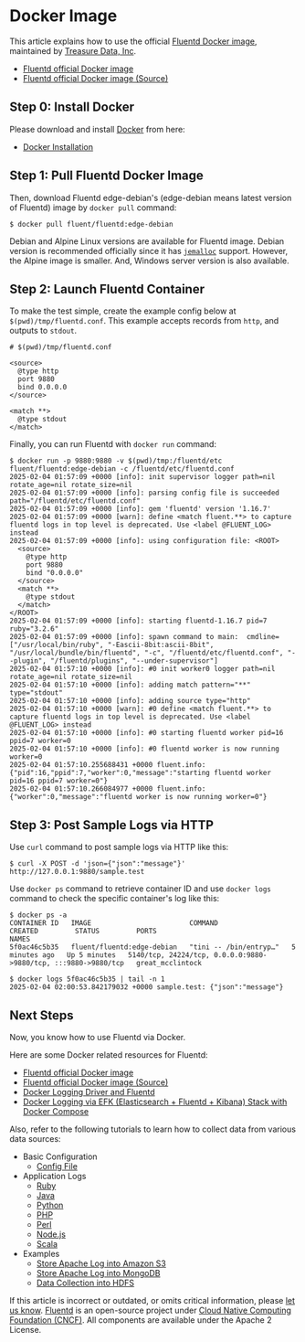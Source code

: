 # Docker Image

This article explains how to use the official [Fluentd Docker image](https://hub.docker.com/r/fluent/fluentd/), maintained by [Treasure Data, Inc](http://www.treasuredata.com/).

* [Fluentd official Docker image](https://hub.docker.com/r/fluent/fluentd/)
* [Fluentd official Docker image \(Source\)](https://github.com/fluent/fluentd-docker-image)

## Step 0: Install Docker

Please download and install [Docker](https://www.docker.com/) from here:

* [Docker Installation](https://docs.docker.com/engine/installation/)

## Step 1: Pull Fluentd Docker Image

Then, download Fluentd edge-debian's \(edge-debian means latest version of Fluentd\) image by `docker pull` command:

```text
$ docker pull fluent/fluentd:edge-debian
```

Debian and Alpine Linux versions are available for Fluentd image. Debian version is recommended officially since it has [`jemalloc`](https://github.com/jemalloc/jemalloc) support. However, the Alpine image is smaller.
And, Windows server version is also available.

## Step 2: Launch Fluentd Container

To make the test simple, create the example config below at `$(pwd)/tmp/fluentd.conf`. This example accepts records from `http`, and outputs to `stdout`.

```text
# $(pwd)/tmp/fluentd.conf

<source>
  @type http
  port 9880
  bind 0.0.0.0
</source>

<match **>
  @type stdout
</match>
```

Finally, you can run Fluentd with `docker run` command:

```text
$ docker run -p 9880:9880 -v $(pwd)/tmp:/fluentd/etc fluent/fluentd:edge-debian -c /fluentd/etc/fluentd.conf
2025-02-04 01:57:09 +0000 [info]: init supervisor logger path=nil rotate_age=nil rotate_size=nil
2025-02-04 01:57:09 +0000 [info]: parsing config file is succeeded path="/fluentd/etc/fluentd.conf"
2025-02-04 01:57:09 +0000 [info]: gem 'fluentd' version '1.16.7'
2025-02-04 01:57:09 +0000 [warn]: define <match fluent.**> to capture fluentd logs in top level is deprecated. Use <label @FLUENT_LOG> instead
2025-02-04 01:57:09 +0000 [info]: using configuration file: <ROOT>
  <source>
    @type http
    port 9880
    bind "0.0.0.0"
  </source>
  <match **>
    @type stdout
  </match>
</ROOT>
2025-02-04 01:57:09 +0000 [info]: starting fluentd-1.16.7 pid=7 ruby="3.2.6"
2025-02-04 01:57:09 +0000 [info]: spawn command to main:  cmdline=["/usr/local/bin/ruby", "-Eascii-8bit:ascii-8bit", "/usr/local/bundle/bin/fluentd", "-c", "/fluentd/etc/fluentd.conf", "--plugin", "/fluentd/plugins", "--under-supervisor"]
2025-02-04 01:57:10 +0000 [info]: #0 init worker0 logger path=nil rotate_age=nil rotate_size=nil
2025-02-04 01:57:10 +0000 [info]: adding match pattern="**" type="stdout"
2025-02-04 01:57:10 +0000 [info]: adding source type="http"
2025-02-04 01:57:10 +0000 [warn]: #0 define <match fluent.**> to capture fluentd logs in top level is deprecated. Use <label @FLUENT_LOG> instead
2025-02-04 01:57:10 +0000 [info]: #0 starting fluentd worker pid=16 ppid=7 worker=0
2025-02-04 01:57:10 +0000 [info]: #0 fluentd worker is now running worker=0
2025-02-04 01:57:10.255688431 +0000 fluent.info: {"pid":16,"ppid":7,"worker":0,"message":"starting fluentd worker pid=16 ppid=7 worker=0"}
2025-02-04 01:57:10.266084977 +0000 fluent.info: {"worker":0,"message":"fluentd worker is now running worker=0"}
```

## Step 3: Post Sample Logs via HTTP

Use `curl` command to post sample logs via HTTP like this:

```text
$ curl -X POST -d 'json={"json":"message"}' http://127.0.0.1:9880/sample.test
```

Use `docker ps` command to retrieve container ID and use `docker logs` command to check the specific container's log like this:

```text
$ docker ps -a
CONTAINER ID   IMAGE                        COMMAND                   CREATED         STATUS         PORTS                                                            NAMES
5f0ac46c5b35   fluent/fluentd:edge-debian   "tini -- /bin/entryp…"   5 minutes ago   Up 5 minutes   5140/tcp, 24224/tcp, 0.0.0.0:9880->9880/tcp, :::9880->9880/tcp   great_mcclintock

$ docker logs 5f0ac46c5b35 | tail -n 1
2025-02-04 02:00:53.842179032 +0000 sample.test: {"json":"message"}
```

## Next Steps

Now, you know how to use Fluentd via Docker.

Here are some Docker related resources for Fluentd:

* [Fluentd official Docker image](https://hub.docker.com/r/fluent/fluentd/)
* [Fluentd official Docker image \(Source\)](https://github.com/fluent/fluentd-docker-image)
* [Docker Logging Driver and Fluentd](docker-logging-driver.md)
* [Docker Logging via EFK \(Elasticsearch + Fluentd + Kibana\) Stack with Docker Compose](docker-compose.md)

Also, refer to the following tutorials to learn how to collect data from various data sources:

* Basic Configuration
  * [Config File](../configuration/config-file.md)
* Application Logs
  * [Ruby](../language-bindings/ruby.md)
  * [Java](../language-bindings/java.md)
  * [Python](../language-bindings/python.md)
  * [PHP](../language-bindings/php.md)
  * [Perl](../language-bindings/perl.md)
  * [Node.js](../language-bindings/nodejs.md)
  * [Scala](../language-bindings/scala.md)
* Examples
  * [Store Apache Log into Amazon S3](../how-to-guides/apache-to-s3.md)
  * [Store Apache Log into MongoDB](../how-to-guides/apache-to-mongodb.md)
  * [Data Collection into HDFS](../how-to-guides/http-to-hdfs.md)

If this article is incorrect or outdated, or omits critical information, please [let us know](https://github.com/fluent/fluentd-docs-gitbook/issues?state=open). [Fluentd](http://www.fluentd.org/) is an open-source project under [Cloud Native Computing Foundation \(CNCF\)](https://cncf.io/). All components are available under the Apache 2 License.

